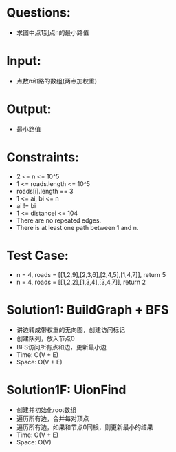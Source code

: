 # Questions: 
 - 求图中点1到点n的最小路值

# Input: 
 - 点数n和路的数组(两点加权重)

# Output:
 - 最小路值

# Constraints:
 - 2 <= n <= 10^5
 - 1 <= roads.length <= 10^5
 - roads[i].length == 3
 - 1 <= ai, bi <= n
 - ai != bi
 - 1 <= distancei <= 104
 - There are no repeated edges.
 - There is at least one path between 1 and n.

# Test Case:
 - n = 4, roads = [[1,2,9],[2,3,6],[2,4,5],[1,4,7]], return 5
 - n = 4, roads = [[1,2,2],[1,3,4],[3,4,7]], return 2

# Solution1: BuildGraph + BFS
 - 讲边转成带权重的无向图，创建访问标记
 - 创建队列，放入节点0
 - BFS访问所有点和边，更新最小边
 - Time: O(V + E)
 - Space: O(V + E)

# Solution1F: UionFind
 - 创建并初始化root数组
 - 遍历所有边，合并每对顶点
 - 遍历所有边，如果和节点0同根，则更新最小的结果
 - Time: O(V + E)
 - Space: O(V)